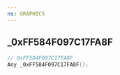 ```yaml
---
ns: GRAPHICS
---
```

## _0xFF584F097C17FA8F

```c
// 0xFF584F097C17FA8F
Any _0xFF584F097C17FA8F();
```

